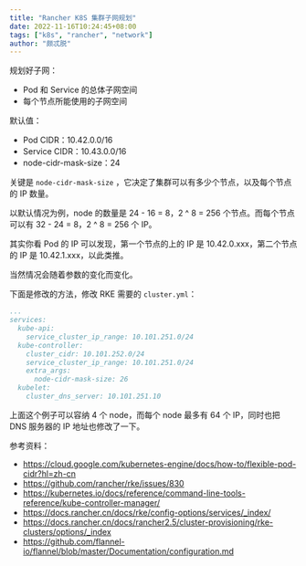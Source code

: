 ```yaml
---
title: "Rancher K8S 集群子网规划"
date: 2022-11-16T10:24:45+08:00
tags: ["k8s", "rancher", "network"]
author: "颇忒脱"
---
```


<!--more-->

规划好子网：

* Pod 和 Service 的总体子网空间
* 每个节点所能使用的子网空间

默认值：

* Pod CIDR：10.42.0.0/16
* Service CIDR：10.43.0.0/16
* node-cidr-mask-size：24

关键是 `node-cidr-mask-size` ，它决定了集群可以有多少个节点，以及每个节点的 IP 数量。

以默认情况为例，node 的数量是 24 - 16 = 8，2 ^ 8 = 256 个节点。而每个节点可以有 32 - 24 = 8，2 ^ 8 = 256 个 IP。

其实你看 Pod 的 IP 可以发现，第一个节点的上的 IP 是 10.42.0.xxx，第二个节点的 IP 是 10.42.1.xxx，以此类推。

当然情况会随着参数的变化而变化。

下面是修改的方法，修改 RKE 需要的 `cluster.yml`：

```yaml
...
services:
  kube-api:
    service_cluster_ip_range: 10.101.251.0/24
  kube-controller:
    cluster_cidr: 10.101.252.0/24
    service_cluster_ip_range: 10.101.251.0/24
    extra_args:
      node-cidr-mask-size: 26
  kubelet:
    cluster_dns_server: 10.101.251.10
```

上面这个例子可以容纳 4 个 node，而每个 node 最多有 64 个 IP，同时也把 DNS 服务器的 IP 地址也修改了一下。

参考资料：

* https://cloud.google.com/kubernetes-engine/docs/how-to/flexible-pod-cidr?hl=zh-cn
* https://github.com/rancher/rke/issues/830
* https://kubernetes.io/docs/reference/command-line-tools-reference/kube-controller-manager/
* https://docs.rancher.cn/docs/rke/config-options/services/_index/
* https://docs.rancher.cn/docs/rancher2.5/cluster-provisioning/rke-clusters/options/_index
* https://github.com/flannel-io/flannel/blob/master/Documentation/configuration.md
